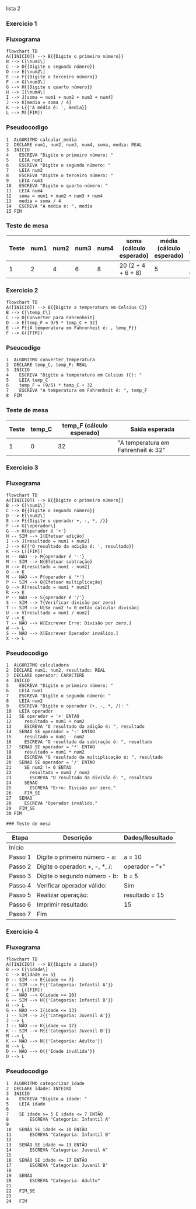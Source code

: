 lista 2
### Exercicio 1
### Fluxograma
```mermaid
flowchart TD
A([INICIO]) --> B{{Digite o primeiro número}}
B --> C[\num1\]
C --> D{{Digite o segundo número}}
D --> E[\num2\]
E --> F{{Digite o terceiro número}}
F --> G[\num3\]
G --> H{{Digite o quarto número}}
H --> I[\num4\]
I --> J[soma = num1 + num2 + num3 + num4]
J --> K[media = soma / 4]
K --> L{{'A média é: ', media}}
L --> M([FIM])
```
### Pseudocodigo
```
1  ALGORITMO calcular_media
2  DECLARE num1, num2, num3, num4, soma, media: REAL
3  INICIO
4    ESCREVA "Digite o primeiro número: "
5    LEIA num1
6    ESCREVA "Digite o segundo número: "
7    LEIA num2
8    ESCREVA "Digite o terceiro número: "
9    LEIA num3
10   ESCREVA "Digite o quarto número: "
11   LEIA num4
12   soma = num1 + num2 + num3 + num4
13   media = soma / 4
14   ESCREVA "A média é: ", media
15 FIM

```
### Teste de mesa


| Teste | num1 | num2 | num3 | num4 | soma (cálculo esperado) | média (cálculo esperado) | Saída esperada |
| ----- | ---- | ---- | ---- | ---- | ----------------------- | ------------------------ | --------------- |
| 1     | 2    | 4    | 6    | 8    | 20 (2 + 4 + 6 + 8)      | 5                        | "A média é: 5"  |

### Exercicio 2
```mermaid
flowchart TD
A([INICIO]) --> B{{Digite a temperatura em Celsius C}}
B --> C[\temp_C\]
C --> D[Converter para Fahrenheit]
D --> E[temp_F = 9/5 * temp_C + 32]
E --> F{{A temperatura em Fahrenheit é: , temp_F}}
F --> G([FIM])
```
### Pseucodigo
```
1  ALGORITMO converter_temperatura
2  DECLARE temp_C, temp_F: REAL
3  INICIO
4    ESCREVA "Digite a temperatura em Celsius (C): "
5    LEIA temp_C
6    temp_F = (9/5) * temp_C + 32
7    ESCREVA "A temperatura em Fahrenheit é: ", temp_F
8  FIM

```
### Teste de mesa
| Teste | temp_C | temp_F (cálculo esperado) | Saída esperada |
| ----- | ------ | -------------------------- | --------------- |
| 1     | 0      | 32                         | "A temperatura em Fahrenheit é: 32" |

### Exercicio 3

### Fluxograma
```mermaid
flowchart TD
A([INÍCIO]) --> B{{Digite o primeiro número}}
B --> C[\num1\]
C --> D{{Digite o segundo número}}
D --> E[\num2\]
E --> F{{Digite o operador +, -, *, /}}
F --> G[\operador\]
G --> H{operador é '+'}
H -- SIM --> I{Efetuar adição}
I --> J[resultado = num1 + num2]
J --> K{{'O resultado da adição é: ', resultado}}
K --> L([FIM])
H -- NÃO --> M{operador é '-'}
M -- SIM --> N{Efetuar subtração}
N --> O[resultado = num1 - num2]
O --> K
M -- NÃO --> P{operador é '*'}
P -- SIM --> Q{Efetuar multiplicação}
Q --> R[resultado = num1 * num2]
R --> K
P -- NÃO --> S{operador é '/'}
S -- SIM --> T{Verificar divisão por zero}
T -- SIM --> U[Se num2 != 0 então calcular divisão]
U --> V[resultado = num1 / num2]
V --> K
T -- NÃO --> W[Escrever Erro: Divisão por zero.]
W --> L
S -- NÃO --> X[Escrever Operador inválido.]
X --> L
```
### Pseudocodigo
```
1  ALGORITMO calculadora
2  DECLARE num1, num2, resultado: REAL
3  DECLARE operador: CARACTERE
4  INICIO
5    ESCREVA "Digite o primeiro número: "
6    LEIA num1
7    ESCREVA "Digite o segundo número: "
8    LEIA num2
9    ESCREVA "Digite o operador (+, -, *, /): "
10   LEIA operador
11   SE operador = '+' ENTAO
12     resultado = num1 + num2
13     ESCREVA "O resultado da adição é: ", resultado
14   SENAO SE operador = '-' ENTAO
15     resultado = num1 - num2
16     ESCREVA "O resultado da subtração é: ", resultado
17   SENAO SE operador = '*' ENTAO
18     resultado = num1 * num2
19     ESCREVA "O resultado da multiplicação é: ", resultado
20   SENAO SE operador = '/' ENTAO
21     SE num2 != 0 ENTAO
22       resultado = num1 / num2
23       ESCREVA "O resultado da divisão é: ", resultado
24     SENAO
25       ESCREVA "Erro: Divisão por zero."
26     FIM_SE
27   SENAO
28     ESCREVA "Operador inválido."
29   FIM_SE
30 FIM

### Teste de mesa
```
| Etapa | Descrição                              | Dados/Resultado |
|-------|----------------------------------------|------------------|
| Início|                                        |                  |
| Passo 1| Digite o primeiro número - a:         | a = 10           |
| Passo 2| Digite o operador: +, -, *, /:        | operador = "+"   |
| Passo 3| Digite o segundo número - b:          | b = 5            |
| Passo 4| Verificar operador válido:            | Sim              |
| Passo 5| Realizar operação:                    | resultado = 15   |
| Passo 6| Imprimir resultado:                   | 15               |
| Passo 7| Fim                                   |                  |

### Exercicio 4

### Fluxograma
```mermaid
flowchart TD
A([INÍCIO]) --> B{{Digite a idade}}
B --> C[\idade\]
C --> D{idade >= 5}
D -- SIM --> E{idade <= 7}
E -- SIM --> F{{'Categoria: Infantil A'}}
F --> L([FIM])
E -- NÃO --> G{idade <= 10}
G -- SIM --> H{{'Categoria: Infantil B'}}
H --> L
G -- NÃO --> I{idade <= 13}
I -- SIM --> J{{'Categoria: Juvenil A'}}
J --> L
I -- NÃO --> K{idade <= 17}
K -- SIM --> M{{'Categoria: Juvenil B'}}
M --> L
K -- NÃO --> N{{'Categoria: Adulto'}}
N --> L
D -- NÃO --> O{{'Idade inválida'}}
O --> L

```
### Pseudocodigo
```
1  ALGORITMO categorizar_idade
2  DECLARE idade: INTEIRO
3  INICIO
4    ESCREVA "Digite a idade: "
5    LEIA idade
6    
7    SE idade >= 5 E idade <= 7 ENTÃO
8        ESCREVA "Categoria: Infantil A"
9    
10   SENÃO SE idade <= 10 ENTÃO
11       ESCREVA "Categoria: Infantil B"
12   
13   SENÃO SE idade <= 13 ENTÃO
14       ESCREVA "Categoria: Juvenil A"
15   
16   SENÃO SE idade <= 17 ENTÃO
17       ESCREVA "Categoria: Juvenil B"
18   
19   SENÃO
20       ESCREVA "Categoria: Adulto"
21   
22   FIM_SE
23   
24   FIM
```
